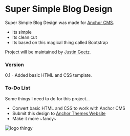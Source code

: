 # Super Simple Blog Design

Super Simple Blog Design was made for [Anchor CMS](http://anchorcms.com/).
  - Its simple
  - Its clean cut
  - Its based on this magical thing called Bootstrap

Project will be maintained by [Justin Goetz](https://www.justingoetz.net).



### Version
0.1 - Added basic HTML and CSS template.

### To-Do List

Some things I need to do for this project...
* Convert basic HTML and CSS to work with Anchor CMS
* Submit this design to [Anchor Themes Website](http://anchorthemes.com/)
* Make it more ~fancy~

![logo thingy](https://www.jgndata.biz/jgoetz/file2/gitblog.png)